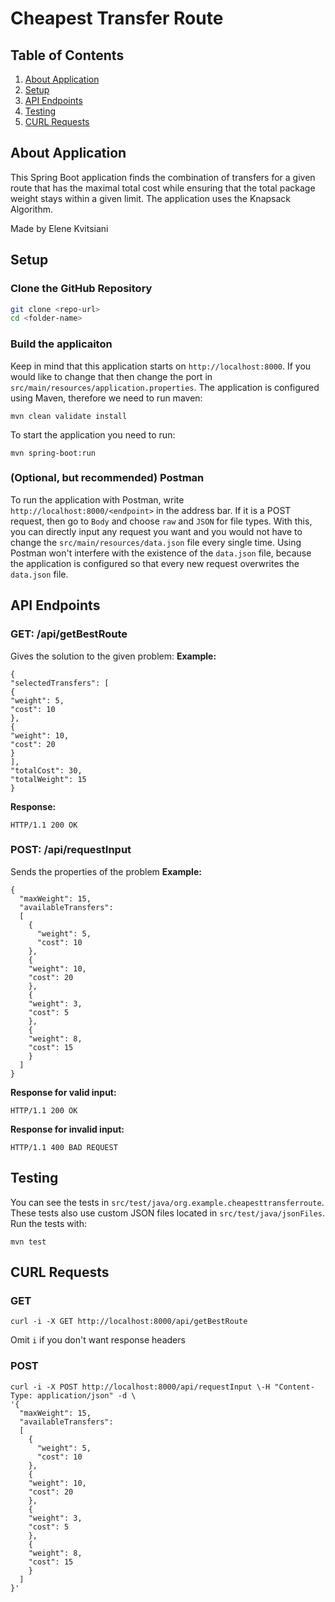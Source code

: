 # Cheapest Transfer Route

## Table of Contents
1. [About Application](#about-application)
2. [Setup](#setup)
3. [API Endpoints](#api-endpoints)
4. [Testing](#testing)
5. [CURL Requests](#curl-requests)

## About Application
This Spring Boot application finds the combination of transfers for a given route that has the maximal total cost while ensuring that the total package weight stays within a given limit.
The application uses the Knapsack Algorithm.

Made by Elene Kvitsiani

## Setup

### Clone the GitHub Repository
```bash
git clone <repo-url>
cd <folder-name>
```
### Build the applicaiton
Keep in mind that this application starts on `http://localhost:8000`. If you would like to change that then change the port in `src/main/resources/application.properties`.
The application is configured using Maven, therefore we need to run maven:
```
mvn clean validate install
```
To start the application you need to run:
```
mvn spring-boot:run
```
### (Optional, but recommended) Postman
To run the application with Postman, write `http://localhost:8000/<endpoint>` in the address bar. If it is a POST request, then go to `Body` and choose `raw` and `JSON` for file types.
With this, you can directly input any request you want and you would not have to change the `src/main/resources/data.json` file every single time.
Using Postman won't interfere with the existence of the `data.json` file, because the application is configured so that every new request overwrites the `data.json` file.

## **API Endpoints**

###  GET: /api/getBestRoute
Gives the solution to the given problem:
**Example:**
```
{
"selectedTransfers": [
{
"weight": 5,
"cost": 10
},
{
"weight": 10,
"cost": 20
}
],
"totalCost": 30,
"totalWeight": 15
}
```
**Response:**
```
HTTP/1.1 200 OK
```

### POST: /api/requestInput
Sends the properties of the problem
**Example:**
```
{
  "maxWeight": 15,
  "availableTransfers":
  [
    {
      "weight": 5,
      "cost": 10
    },
    {
    "weight": 10,
    "cost": 20
    },
    {
    "weight": 3,
    "cost": 5
    },
    {
    "weight": 8,
    "cost": 15
    }
  ]
}
```
**Response for valid input:**
```
HTTP/1.1 200 OK
```
**Response for invalid input:**
```
HTTP/1.1 400 BAD REQUEST
```

## Testing
You can see the tests in `src/test/java/org.example.cheapesttransferroute`. These tests also use custom JSON files located in `src/test/java/jsonFiles`. Run the tests with:
```
mvn test
```

## CURL Requests

### GET
```
curl -i -X GET http://localhost:8000/api/getBestRoute
```
Omit `i` if you don't want response headers

### POST
```
curl -i -X POST http://localhost:8000/api/requestInput \-H "Content-Type: application/json" -d \
'{
  "maxWeight": 15,
  "availableTransfers":
  [
    {
      "weight": 5,
      "cost": 10
    },
    {
    "weight": 10,
    "cost": 20
    },
    {
    "weight": 3,
    "cost": 5
    },
    {
    "weight": 8,
    "cost": 15
    }
  ]
}'
```



